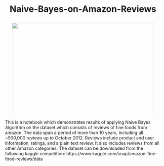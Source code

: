 # <p align="center">Naive-Bayes-on-Amazon-Reviews</p>
<p align="center">
  <img width="460" height="300" src="http://miro.medium.com/max/700/1*pkpoXVmLeBGauIAppMSVYQ.png">
</p>
This is a notebook  which demonstrates results of applying Naive Bayes Algorithm on the dataset which consists of reviews of
fine foods from amazon. The data span a period of more than 10 years, 
including all ~500,000 reviews up to October 2012. Reviews include product and user information, 
ratings, and a plain text review. It also includes reviews from all other Amazon categories.
The dataset can be downloaded from the following kaggle competition: https://www.kaggle.com/snap/amazon-fine-food-reviews/data
